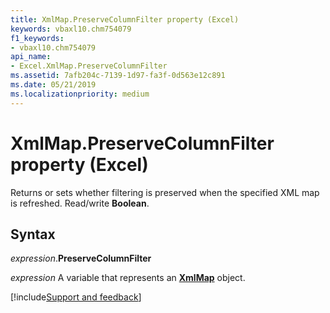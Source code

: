 ```yaml
---
title: XmlMap.PreserveColumnFilter property (Excel)
keywords: vbaxl10.chm754079
f1_keywords:
- vbaxl10.chm754079
api_name:
- Excel.XmlMap.PreserveColumnFilter
ms.assetid: 7afb204c-7139-1d97-fa3f-0d563e12c891
ms.date: 05/21/2019
ms.localizationpriority: medium
---
```



# XmlMap.PreserveColumnFilter property (Excel)

Returns or sets whether filtering is preserved when the specified XML map is refreshed. Read/write **Boolean**.


## Syntax

_expression_.**PreserveColumnFilter**

_expression_ A variable that represents an **[XmlMap](Excel.XmlMap.md)** object.



[!include[Support and feedback](~/includes/feedback-boilerplate.md)]